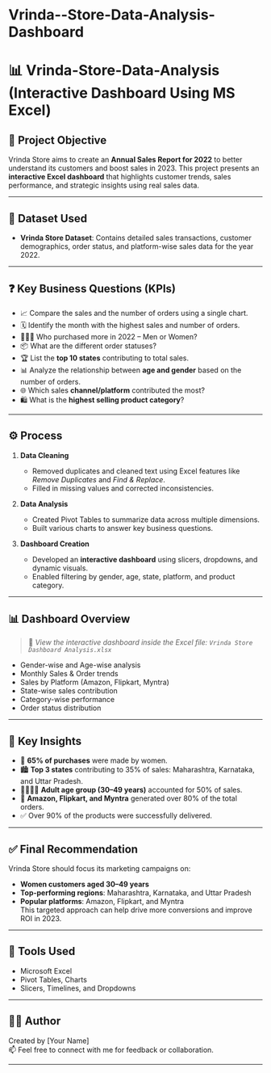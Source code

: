 # Vrinda--Store-Data-Analysis-Dashboard
# 📊 Vrinda-Store-Data-Analysis (Interactive Dashboard Using MS Excel)

## 🎯 Project Objective

Vrinda Store aims to create an **Annual Sales Report for 2022** to better understand its customers and boost sales in 2023. This project presents an **interactive Excel dashboard** that highlights customer trends, sales performance, and strategic insights using real sales data.

---

## 📁 Dataset Used

- **Vrinda Store Dataset**: Contains detailed sales transactions, customer demographics, order status, and platform-wise sales data for the year 2022.

---

## ❓ Key Business Questions (KPIs)

- 📈 Compare the sales and the number of orders using a single chart.
- 🗓️ Identify the month with the highest sales and number of orders.
- 👨‍🦰👩 Who purchased more in 2022 – Men or Women?
- 📦 What are the different order statuses?
- 🏆 List the **top 10 states** contributing to total sales.
- 📊 Analyze the relationship between **age and gender** based on the number of orders.
- 🌐 Which sales **channel/platform** contributed the most?
- 🛍️ What is the **highest selling product category**?

---

## ⚙️ Process

1. **Data Cleaning**  
   - Removed duplicates and cleaned text using Excel features like *Remove Duplicates* and *Find & Replace*.
   - Filled in missing values and corrected inconsistencies.

2. **Data Analysis**  
   - Created Pivot Tables to summarize data across multiple dimensions.
   - Built various charts to answer key business questions.

3. **Dashboard Creation**  
   - Developed an **interactive dashboard** using slicers, dropdowns, and dynamic visuals.
   - Enabled filtering by gender, age, state, platform, and product category.

---

## 📊 Dashboard Overview

> 🔗 *View the interactive dashboard inside the Excel file: `Vrinda Store Dashboard Analysis.xlsx`*

- Gender-wise and Age-wise analysis
- Monthly Sales & Order trends
- Sales by Platform (Amazon, Flipkart, Myntra)
- State-wise sales contribution
- Category-wise performance
- Order status distribution

---

## 📌 Key Insights

- 👩 **65% of purchases** were made by women.
- 🏙️ **Top 3 states** contributing to 35% of sales: Maharashtra, Karnataka, and Uttar Pradesh.
- 👨‍👩‍👧‍👦 **Adult age group (30–49 years)** accounted for 50% of sales.
- 🛒 **Amazon, Flipkart, and Myntra** generated over 80% of the total orders.
- ✅ Over 90% of the products were successfully delivered.

---

## ✅ Final Recommendation

Vrinda Store should focus its marketing campaigns on:
- **Women customers aged 30–49 years**
- **Top-performing regions**: Maharashtra, Karnataka, and Uttar Pradesh
- **Popular platforms**: Amazon, Flipkart, and Myntra  
This targeted approach can help drive more conversions and improve ROI in 2023.

---

## 🧠 Tools Used

- Microsoft Excel
- Pivot Tables, Charts
- Slicers, Timelines, and Dropdowns

---

## 👩‍💻 Author

Created by [Your Name]  
📫 Feel free to connect with me for feedback or collaboration.

---

